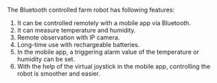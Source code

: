 
The Bluetooth controlled farm robot has following features:
1) It can be controlled remotely with a mobile app via Bluetooth.
2) It can measure temperature and humidity.
3) Remote observation with IP camera.
4) Long-time use with rechargeable batteries.
5) In the mobile app, a triggering alarm value of the temperature or humidity can be set.
6) With the help of the virtual joystick in the mobile app, controlling the robot is
smoother and easier.
